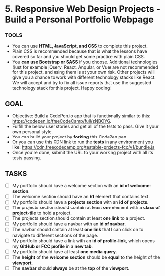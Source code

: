 # 5. Responsive Web Design Projects - Build a Personal Portfolio Webpage
### TOOLS
* You can use **HTML, JavaScript, and CSS** to complete this project.
* Plain CSS is recommended because that is what the lessons have covered so far and you should get some practice with plain CSS.
* You **can use Bootstrap or SASS** if you choose. Additional technologies (just for example jQuery, React, Angular, or Vue) are not recommended for this project, and using them is at your own risk. Other projects will give you a chance to work with different technology stacks like React. We will accept and try to fix all issue reports that use the suggested technology stack for this project. Happy coding!

## GOAL
* Objective: Build a CodePen.io app that is functionally similar to this: <https://codepen.io/freeCodeCamp/full/zNBOYG>.
* Fulfill the below user stories and get all of the tests to pass. Give it your own personal style.
* You can build your project by **forking** this CodePen pen. 
* Or you can use this CDN link to run the **tests** in any environment you like: <https://cdn.freecodecamp.org/testable-projects-fcc/v1/bundle.js>
* Once you're done, submit the URL to your working project with all its tests passing.

## TASKS
- [ ] My portfolio should have a welcome section with an **id of welcome-section**.
- [ ] The welcome section should have an **h1** element that contains text.
- [ ] My portfolio should have a **projects section** with an **id of projects**.
- [ ] The projects section should contain at least **one** element with a **class of project-tile** to hold a project.
- [ ] The projects section should contain at least **one link** to a project.
- [ ] My portfolio should have a navbar with an **id of navbar**.
- [ ] The navbar should contain at least **one link** that I can click on to navigate to different sections of the page.
- [ ] My portfolio should have a link with an **id of profile-link**, which opens my **GitHub or FCC profile** in a **new tab**.
- [ ] My portfolio should have at least **one media query**.
- [ ] The **height** of the **welcome section** should be **equal** to the height of the **viewport**.
- [ ] The **navbar** should **always** be at the **top** of the **viewport**.